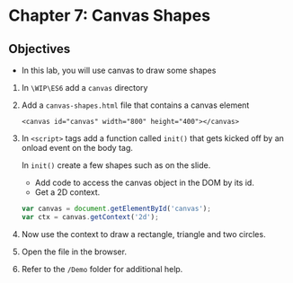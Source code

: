 # Chapter 7: Canvas Shapes

## Objectives
* In this lab, you will use canvas to draw some shapes

1. In `\WIP\ES6` add a `canvas` directory

1. Add a `canvas-shapes.html` file that contains a canvas element
    ```
    <canvas id="canvas" width="800" height="400"></canvas>
    ```

1. In `<script>` tags add a function called `init()` that gets kicked off by an onload event on the body tag.

    In `init()` create a few shapes such as on the slide.
    * Add code to access the canvas object in the DOM by its id.
    * Get a 2D context.

    ```javascript
    var canvas = document.getElementById('canvas');
    var ctx = canvas.getContext('2d');
    ```

1. Now use the context to draw a rectangle, triangle and two circles.

1. Open the file in the browser.

1. Refer to the `/Demo` folder for additional help.
